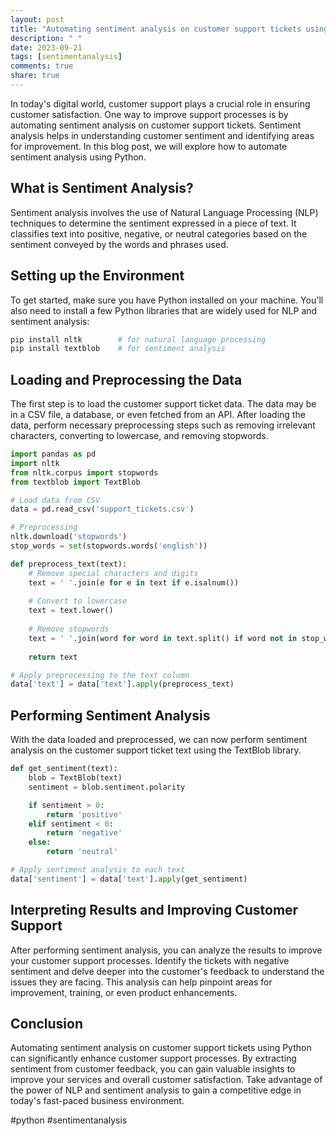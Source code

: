 ```yaml
---
layout: post
title: "Automating sentiment analysis on customer support tickets using Python"
description: " "
date: 2023-09-21
tags: [sentimentanalysis]
comments: true
share: true
---
```


In today's digital world, customer support plays a crucial role in ensuring customer satisfaction. One way to improve support processes is by automating sentiment analysis on customer support tickets. Sentiment analysis helps in understanding customer sentiment and identifying areas for improvement. In this blog post, we will explore how to automate sentiment analysis using Python.

## What is Sentiment Analysis?

Sentiment analysis involves the use of Natural Language Processing (NLP) techniques to determine the sentiment expressed in a piece of text. It classifies text into positive, negative, or neutral categories based on the sentiment conveyed by the words and phrases used.

## Setting up the Environment

To get started, make sure you have Python installed on your machine. You'll also need to install a few Python libraries that are widely used for NLP and sentiment analysis:

```python
pip install nltk        # for natural language processing
pip install textblob    # for sentiment analysis
```

## Loading and Preprocessing the Data

The first step is to load the customer support ticket data. The data may be in a CSV file, a database, or even fetched from an API. After loading the data, perform necessary preprocessing steps such as removing irrelevant characters, converting to lowercase, and removing stopwords.

```python
import pandas as pd
import nltk
from nltk.corpus import stopwords
from textblob import TextBlob

# Load data from CSV
data = pd.read_csv('support_tickets.csv')

# Preprocessing
nltk.download('stopwords')
stop_words = set(stopwords.words('english'))

def preprocess_text(text):
    # Remove special characters and digits
    text = ' '.join(e for e in text if e.isalnum())
    
    # Convert to lowercase
    text = text.lower()
    
    # Remove stopwords
    text = ' '.join(word for word in text.split() if word not in stop_words)
    
    return text

# Apply preprocessing to the text column
data['text'] = data['text'].apply(preprocess_text)
```

## Performing Sentiment Analysis

With the data loaded and preprocessed, we can now perform sentiment analysis on the customer support ticket text using the TextBlob library.

```python
def get_sentiment(text):
    blob = TextBlob(text)
    sentiment = blob.sentiment.polarity

    if sentiment > 0:
        return 'positive'
    elif sentiment < 0:
        return 'negative'
    else:
        return 'neutral'

# Apply sentiment analysis to each text
data['sentiment'] = data['text'].apply(get_sentiment)
```

## Interpreting Results and Improving Customer Support

After performing sentiment analysis, you can analyze the results to improve your customer support processes. Identify the tickets with negative sentiment and delve deeper into the customer's feedback to understand the issues they are facing. This analysis can help pinpoint areas for improvement, training, or even product enhancements.

## Conclusion

Automating sentiment analysis on customer support tickets using Python can significantly enhance customer support processes. By extracting sentiment from customer feedback, you can gain valuable insights to improve your services and overall customer satisfaction. Take advantage of the power of NLP and sentiment analysis to gain a competitive edge in today's fast-paced business environment.

#python #sentimentanalysis